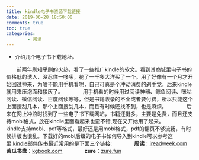 ```yaml
---
title: kindle电子书资源下载链接
date: 2019-06-28 18:50:00
comments: true
toc: true
categories:
        - 阅读
---
```

  *  介绍几个电子书下载地址。

   <!--more-->
　　前两年刷知乎刷的火热，看了一些推广kindle的软文。看到其商城里电子书的价格低的诱人，没忍住一哆嗦，花了一千多大洋买了一个。用了好像有一个月才开始回过神来，为啥不能用手机看呢，自己可真是个冲动消费的剁手党，后来kindle就用来压泡面和接灰了。　　
　　用手机看的时候用过阅读神器、鲸鱼阅读、咪咕阅读、微信阅读、百度阅读等等，但是书籍收录的不全或者要付费，所以只能这个上面搜刮几本，那个上面搜刮几本，而且有时候还找不到，也是麻烦。　　
　　后来在网上冲浪时找到了一些电子书下载网站，书籍还挺多，主要是免费，而且还支持mobi格式，放在kindle里面看起来也蛮不错,现在又开始用了起来。　　
　　kindle支持mobi、pdf等格式，最好还是用mobi格式，pdf的翻页不够流畅，有时候排版也很乱。下载好的mobi后缀的电子书如何导入到kindle可以参考这里:[kindle邮件传书](https://jingyan.baidu.com/article/4b52d702cf078efc5c774b1d.html)最近常用的是下面三个链接:　　
　　**周读**：[ireadweek.com](http://www.ireadweek.com/)　　
　　**苦瓜书盘**：[kgbook.com](https://www.kgbook.com/)　　
　　**zure**：[zure.fun](https://zure.fun/)　　　
